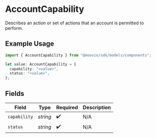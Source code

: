 # AccountCapability

Describes an action or set of actions that an account is permitted to perform.

## Example Usage

```typescript
import { AccountCapability } from "@moovio/sdk/models/components";

let value: AccountCapability = {
  capability: "<value>",
  status: "<value>",
};
```

## Fields

| Field              | Type               | Required           | Description        |
| ------------------ | ------------------ | ------------------ | ------------------ |
| `capability`       | *string*           | :heavy_check_mark: | N/A                |
| `status`           | *string*           | :heavy_check_mark: | N/A                |